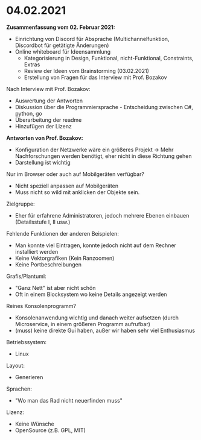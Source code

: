 # 04.02.2021

**Zusammenfassung vom 02. Februar 2021:**
- Einrichtung von Discord für Absprache (Multichannelfunktion, Discordbot für getätigte Änderungen)
- Online whiteboard für Ideensammlung
    - Kategorisierung in Design, Funktional, nicht-Funktional, Constraints, Extras
    - Review der Ideen vom Brainstorming (03.02.2021)
    - Erstellung von Fragen für das Interview mit Prof. Bozakov

 Nach Interview mit Prof. Bozakov:
- Auswertung der Antworten
- Diskussion über die Programmiersprache - Entscheidung zwischen C#, python, go
- Überarbeitung der readme
- Hinzufügen der Lizenz

**Antworten von Prof. Bozakov:**

- Konfiguration der Netzwerke wäre ein größeres Projekt -> Mehr Nachforschungen werden benötigt, eher nicht in diese Richtung gehen
- Darstellung ist wichtig


Nur im Browser oder auch auf Mobilgeräten verfügbar? 
-   Nicht speziell anpassen auf Mobilgeräten
-   Muss nicht so wild mit anklicken der Objekte sein. 

Zielgruppe: 
- Eher für erfahrene Administratoren, jedoch mehrere Ebenen einbauen (Detailsstufe I, II usw.)

Fehlende Funktionen der anderen Beispielen: 

- Man konnte viel Eintragen, konnte jedoch nicht auf dem Rechner installiert werden
- Keine Vektorgrafiken (Kein Ranzoomen)
- Keine Portbeschreibungen

Grafis/Plantuml:

- "Ganz Nett" ist aber nicht schön
- Oft in einem Blocksystem wo keine Details angezeigt werden

Reines Konsolenprogramm? 

- Konsolenanwendung wichtig und danach weiter aufsetzen (durch Microservice, in einem größeren Programm aufrufbar)
- (muss) keine direkte Gui haben, außer wir haben sehr viel Enthusiasmus

Betriebssystem: 
- Linux

Layout: 
- Generieren

Sprachen: 
- "Wo man das Rad nicht neuerfinden muss"

Lizenz: 
- Keine Wünsche
- OpenSource (z.B. GPL, MIT)
